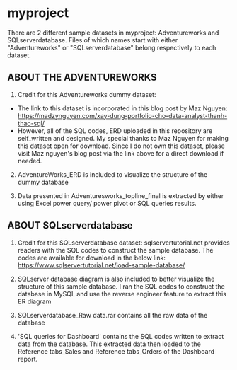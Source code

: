 # myproject

There are 2 different sample datasets in myproject: Adventureworks and SQLserverdatabase. Files of which names start with either "Adventureworks" or "SQLserverdatabase" belong respectively to each dataset.

## ABOUT THE ADVENTUREWORKS
1. Credit for  this Adventureworks dummy dataset:
- The link to this dataset is incorporated in this blog post by Maz Nguyen:
https://madzynguyen.com/xay-dung-portfolio-cho-data-analyst-thanh-thao-sql/
- However, all of the SQL codes, ERD uploaded in this repository are self_written and designed. My special thanks to Maz Nguyen for making this dataset open for download.
  Since I do not own this dataset, please visit Maz nguyen's blog post via the link above for a direct download if needed.
  
2. AdventureWorks_ERD is included to visualize the structure of the dummy database 

3. Data presented in Adventuresworks_topline_final is extracted by either using Excel power query/ power pivot or SQL queries results.
 
## ABOUT SQLserverdatabase
1. Credit for  this SQLserverdatabase dataset:
sqlservertutorial.net provides readers with the SQL codes to construct the sample database. The codes are available for download in the below link:
https://www.sqlservertutorial.net/load-sample-database/

2. SQLserver database diagram is also included to better visualize the structure of this sample database. I ran the SQL codes to construct the database in MySQL and use the reverse engineer feature to extract this ER diagram

3. SQLserverdatabase_Raw data.rar contains all the raw data of the database

4. 'SQL queries for Dashboard' contains the SQL codes written to extract data from the database. This extracted data then loaded to the Reference tabs_Sales and Reference tabs_Orders of the Dashboard report.
